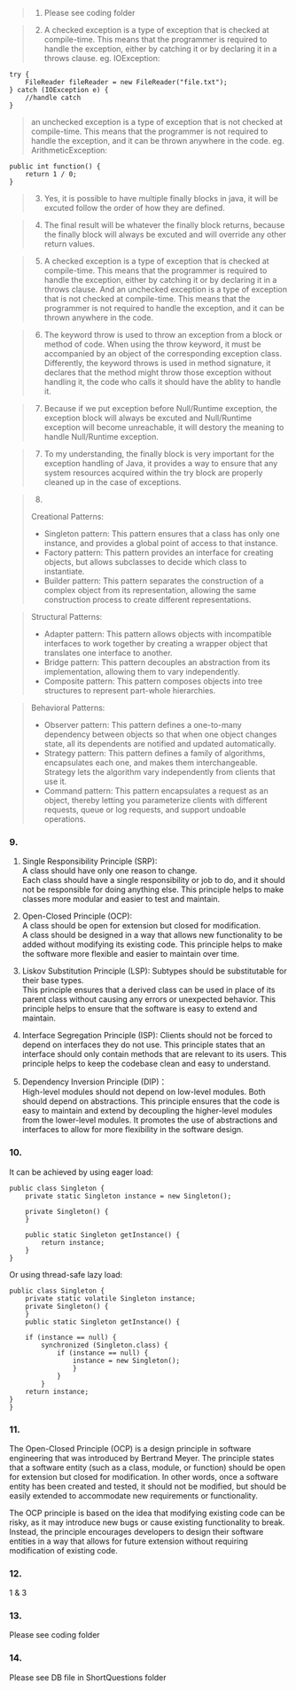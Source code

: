 > 1. Please see coding folder   

> 2. A checked exception is a type of exception that is checked at compile-time. This means that the programmer is required to handle the exception, either by catching it or by declaring it in a throws clause. eg. IOException:   
```
try {
    FileReader fileReader = new FileReader("file.txt");
} catch (IOException e) {
    //handle catch
}
```
> an unchecked exception is a type of exception that is not checked at compile-time. This means that the programmer is not required to handle the exception, and it can be thrown anywhere in the code. eg. ArithmeticException:
```
public int function() {
    return 1 / 0;
}
```
> 3. Yes, it is possible to have multiple finally blocks in java, it will be excuted follow the order of how they are defined.

> 4. The final result will be whatever the finally block returns, because the finally block will always be excuted and will override any other return values.

> 5. A checked exception is a type of exception that is checked at compile-time. This means that the programmer is required to handle the exception, either by catching it or by declaring it in a throws clause. And an unchecked exception is a type of exception that is not checked at compile-time. This means that the programmer is not required to handle the exception, and it can be thrown anywhere in the code.

> 6. The keyword throw is used to throw an exception from a block or method of code. When using the throw keyword, it must be accompanied by an object of the corresponding exception class. Differently, the keyword throws is used in method signature, it declares that the method might throw those exception without handling it, the code who calls it should have the ablity to handle it.

> 7. Because if we put exception before Null/Runtime exception, the exception block will always be excuted and Null/Runtime exception will become unreachable, it will destory the meaning to handle Null/Runtime exception.

> 7. To my understanding, the finally block is very important for the exception handling of Java, it provides a way to ensure that any system resources acquired within the try block are properly cleaned up in the case of exceptions.

> 8. 
> Creational Patterns:
>- Singleton pattern: This pattern ensures that a class has only one instance, and provides a global point of access to that instance.
> - Factory pattern: This pattern provides an interface for creating objects, but allows subclasses to decide which class to instantiate.
> - Builder pattern: This pattern separates the construction of a complex object from its representation, allowing the same construction process to create different representations.   

> Structural Patterns:
> - Adapter pattern: This pattern allows objects with incompatible interfaces to work together by creating a wrapper object that translates one interface to another.
> - Bridge pattern: This pattern decouples an abstraction from its implementation, allowing them to vary independently.
> - Composite pattern: This pattern composes objects into tree structures to represent part-whole hierarchies.

> Behavioral Patterns:
> - Observer pattern: This pattern defines a one-to-many dependency between objects so that when one object changes state, all its dependents are notified and updated automatically.
> - Strategy pattern: This pattern defines a family of algorithms, encapsulates each one, and makes them interchangeable. Strategy lets the algorithm vary independently from clients that use it.
> - Command pattern: This pattern encapsulates a request as an object, thereby letting you parameterize clients with different requests, queue or log requests, and support undoable operations.

### 9. 
1. Single Responsibility Principle (SRP):    
A class should have only one reason to change.   
Each class should have a single responsibility or job to do, and it should not be responsible for doing anything else. This principle helps to make classes more modular and easier to test and maintain.

2. Open-Closed Principle (OCP):   
A class should be open for extension but closed for modification.   
A class should be designed in a way that allows new functionality to be added without modifying its existing code. This principle helps to make the software more flexible and easier to maintain over time.

3. Liskov Substitution Principle (LSP):
Subtypes should be substitutable for their base types.   
This principle ensures that a derived class can be used in place of its parent class without causing any errors or unexpected behavior. This principle helps to ensure that the software is easy to extend and maintain.

4. Interface Segregation Principle (ISP):
Clients should not be forced to depend on interfaces they do not use.
This principle states that an interface should only contain methods that are relevant to its users. This principle helps to keep the codebase clean and easy to understand.

5. Dependency Inversion Principle (DIP)：   
High-level modules should not depend on low-level modules. Both should depend on abstractions.
This principle ensures that the code is easy to maintain and extend by decoupling the higher-level modules from the lower-level modules. It promotes the use of abstractions and interfaces to allow for more flexibility in the software design.

### 10.
It can be achieved by using eager load:   
```
public class Singleton {
    private static Singleton instance = new Singleton();

    private Singleton() {
    }

    public static Singleton getInstance() {
        return instance;
    }
}
```
Or using thread-safe lazy load:
```
public class Singleton {
    private static volatile Singleton instance;
    private Singleton() {
    }
    public static Singleton getInstance() {

    if (instance == null) {
        synchronized (Singleton.class) {
            if (instance == null) {
                instance = new Singleton();
                }
            }
        }
    return instance;
}
}
```

### 11.
The Open-Closed Principle (OCP) is a design principle in software engineering that was introduced by Bertrand Meyer. The principle states that a software entity (such as a class, module, or function) should be open for extension but closed for modification. In other words, once a software entity has been created and tested, it should not be modified, but should be easily extended to accommodate new requirements or functionality.

The OCP principle is based on the idea that modifying existing code can be risky, as it may introduce new bugs or cause existing functionality to break. Instead, the principle encourages developers to design their software entities in a way that allows for future extension without requiring modification of existing code.

### 12.
1 & 3

### 13.
Please see coding folder

### 14. 
Please see DB file in ShortQuestions folder